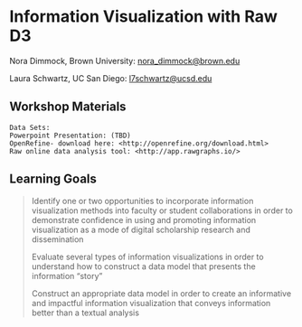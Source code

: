 Information Visualization with Raw D3
=====================================
Nora Dimmock, Brown University: nora_dimmock@brown.edu

Laura Schwartz, UC San Diego: l7schwartz@ucsd.edu

Workshop Materials
------------------

	Data Sets: 
	Powerpoint Presentation: (TBD)
	OpenRefine- download here: <http://openrefine.org/download.html>
	Raw online data analysis tool: <http://app.rawgraphs.io/>
	

Learning Goals
--------------	

> Identify one or two opportunities to incorporate information
> visualization methods into faculty or student collaborations in order
> to demonstrate confidence in using and promoting information
> visualization as a mode of digital scholarship research and
> dissemination
> 
> Evaluate several types of information visualizations in order to
> understand how to construct a data model that presents the information
> “story”
>  	
> Construct an appropriate data model in order to create an
> informative and impactful information visualization that conveys
> information better than a textual analysis
